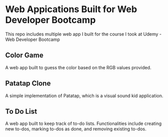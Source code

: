 # Web Appications Built for Web Developer Bootcamp
This repo includes multiple web app I built for the course I took at Udemy - Web Developer Bootcamp

## Color Game
A web app built to guess the color based on the RGB values provided.

## Patatap Clone
A simple implementation of Patatap, which is a visual sound kid application.

## To Do List
A web app built to keep track of to-do lists. Functionalities include creating new to-dos, marking to-dos as done, and removing existing to-dos.
